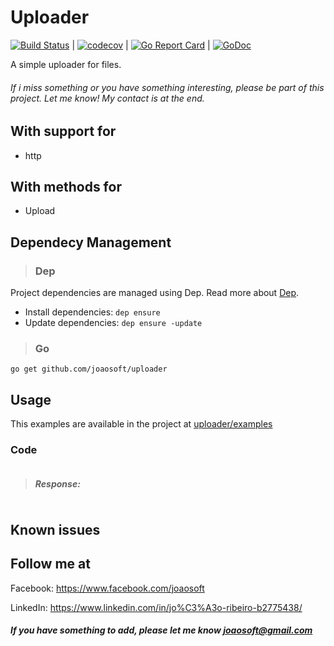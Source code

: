Uploader
================

[![Build Status](https://travis-ci.org/joaosoft/uploader.svg?branch=master)](https://travis-ci.org/joaosoft/uploader) | [![codecov](https://codecov.io/gh/joaosoft/uploader/branch/master/graph/badge.svg)](https://codecov.io/gh/joaosoft/uploader) | [![Go Report Card](https://goreportcard.com/badge/github.com/joaosoft/uploader)](https://goreportcard.com/report/github.com/joaosoft/uploader) | [![GoDoc](https://godoc.org/github.com/joaosoft/uploader?status.svg)](https://godoc.org/github.com/joaosoft/uploader)

A simple uploader for files.

###### If i miss something or you have something interesting, please be part of this project. Let me know! My contact is at the end.

## With support for
* http 

## With methods for
* Upload

## Dependecy Management
>### Dep

Project dependencies are managed using Dep. Read more about [Dep](https://github.com/golang/dep).
* Install dependencies: `dep ensure`
* Update dependencies: `dep ensure -update`


>### Go
```
go get github.com/joaosoft/uploader
```

## Usage 
This examples are available in the project at [uploader/examples](https://github.com/joaosoft/uploader/tree/master/examples)

### Code
```go

```

> ##### Response:
```go

```

## Known issues

## Follow me at
Facebook: https://www.facebook.com/joaosoft

LinkedIn: https://www.linkedin.com/in/jo%C3%A3o-ribeiro-b2775438/

##### If you have something to add, please let me know joaosoft@gmail.com
